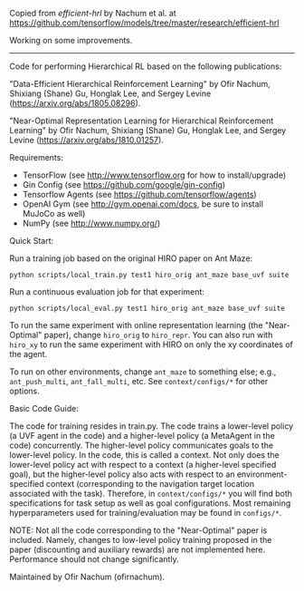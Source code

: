 Copied from *efficient-hrl* by Nachum et al. at https://github.com/tensorflow/models/tree/master/research/efficient-hrl

Working on some improvements.

--------------------------------------------------------------------------

Code for performing Hierarchical RL based on the following publications:

"Data-Efficient Hierarchical Reinforcement Learning" by
Ofir Nachum, Shixiang (Shane) Gu, Honglak Lee, and Sergey Levine
(https://arxiv.org/abs/1805.08296).

"Near-Optimal Representation Learning for Hierarchical Reinforcement Learning"
by Ofir Nachum, Shixiang (Shane) Gu, Honglak Lee, and Sergey Levine
(https://arxiv.org/abs/1810.01257).


Requirements:
* TensorFlow (see http://www.tensorflow.org for how to install/upgrade)
* Gin Config (see https://github.com/google/gin-config)
* Tensorflow Agents (see https://github.com/tensorflow/agents)
* OpenAI Gym (see http://gym.openai.com/docs, be sure to install MuJoCo as well)
* NumPy (see http://www.numpy.org/)


Quick Start:

Run a training job based on the original HIRO paper on Ant Maze:

```
python scripts/local_train.py test1 hiro_orig ant_maze base_uvf suite
```

Run a continuous evaluation job for that experiment:

```
python scripts/local_eval.py test1 hiro_orig ant_maze base_uvf suite
```

To run the same experiment with online representation learning (the
"Near-Optimal" paper), change `hiro_orig` to `hiro_repr`.
You can also run with `hiro_xy` to run the same experiment with HIRO on only the
xy coordinates of the agent.

To run on other environments, change `ant_maze` to something else; e.g.,
`ant_push_multi`, `ant_fall_multi`, etc.  See `context/configs/*` for other options.


Basic Code Guide:

The code for training resides in train.py.  The code trains a lower-level policy
(a UVF agent in the code) and a higher-level policy (a MetaAgent in the code)
concurrently.  The higher-level policy communicates goals to the lower-level
policy.  In the code, this is called a context.  Not only does the lower-level
policy act with respect to a context (a higher-level specified goal), but the
higher-level policy also acts with respect to an environment-specified context
(corresponding to the navigation target location associated with the task).
Therefore, in `context/configs/*` you will find both specifications for task setup
as well as goal configurations.  Most remaining hyperparameters used for
training/evaluation may be found in `configs/*`.

NOTE: Not all the code corresponding to the "Near-Optimal" paper is included.
Namely, changes to low-level policy training proposed in the paper (discounting
and auxiliary rewards) are not implemented here.  Performance should not change
significantly.


Maintained by Ofir Nachum (ofirnachum).
